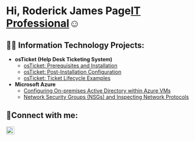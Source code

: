 <h1>Hi, Roderick James Page<a href="https://linkedin.com/in/nemesio-salgado">IT Professional</a>☺</h1>

<h2>👨‍💻 Information Technology Projects:</h2>

- <b>osTicket (Help Desk Ticketing System)</b>
  - [osTicket: Prerequisites and Installation](https://github.com/nemesioit/osticket-prereqs)
  - [osTicket: Post-Installation Configuration](https://github.com/nemesioit/post-install-config)
  - [osTicket: Ticket Lifecycle Examples](https://github.com/nemesioit/ticket-lifecycle)
- <b>Microsoft Azure</b>
  - [Configuring On-premises Active Directory within Azure VMs](https://github.com/nemesioit/configure-ad)
  - [Network Security Groups (NSGs) and Inspecting Network Protocols](https://github.com/nemesioit/azure-network-protocols)

<h2>🤳Connect with me:</h2>


[<img align="left" alt="Nemesio | LinkedIn" width="22px" src="https://cdn.jsdelivr.net/npm/simple-icons@v3/icons/linkedin.svg" />][linkedin]



[linkedin]: https://linkedin.com/in/nemesio-salgado
<!--
**RoderickJamesPage/RoderickJamesPage** is a ✨ _special_ ✨ repository because its `README.md` (this file) appears on your GitHub profile.

Here are some ideas to get you started:

- 🔭 I’m currently working on ...
- 🌱 I’m currently learning ...
- 👯 I’m looking to collaborate on ...
- 🤔 I’m looking for help with ...
- 💬 Ask me about ...
- 📫 How to reach me: ...
- 😄 Pronouns: ...
- ⚡ Fun fact: ...
-->
